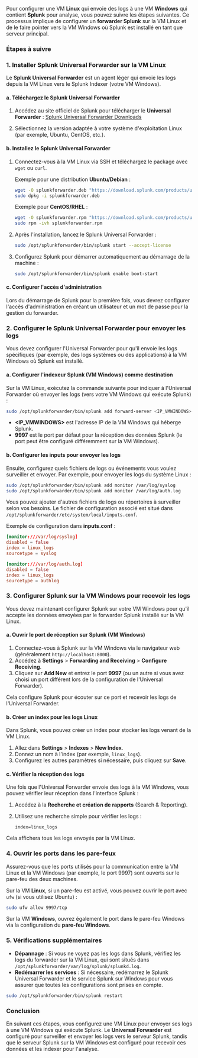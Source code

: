Pour configurer une VM **Linux** qui envoie des logs à une VM **Windows** qui contient **Splunk** pour analyse, vous pouvez suivre les étapes suivantes. Ce processus implique de configurer un **forwarder Splunk** sur la VM Linux et de le faire pointer vers la VM Windows où Splunk est installé en tant que serveur principal.

### Étapes à suivre

### 1. **Installer Splunk Universal Forwarder sur la VM Linux**

Le **Splunk Universal Forwarder** est un agent léger qui envoie les logs depuis la VM Linux vers le Splunk Indexer (votre VM Windows).

#### a. Téléchargez le Splunk Universal Forwarder

1. Accédez au site officiel de Splunk pour télécharger le **Universal Forwarder** :
   [Splunk Universal Forwarder Downloads](https://www.splunk.com/en_us/download/universal-forwarder.html)

2. Sélectionnez la version adaptée à votre système d'exploitation Linux (par exemple, Ubuntu, CentOS, etc.).

#### b. Installez le Splunk Universal Forwarder

1. Connectez-vous à la VM Linux via SSH et téléchargez le package avec `wget` ou `curl`.
   
   Exemple pour une distribution **Ubuntu/Debian** :

   ```bash
   wget -O splunkforwarder.deb "https://download.splunk.com/products/universalforwarder/releases/x.x.x/linux/splunkforwarder-x.x.x-linux-2.6-amd64.deb"
   sudo dpkg -i splunkforwarder.deb
   ```

   Exemple pour **CentOS/RHEL** :

   ```bash
   wget -O splunkforwarder.rpm "https://download.splunk.com/products/universalforwarder/releases/x.x.x/linux/splunkforwarder-x.x.x-linux-2.6-x86_64.rpm"
   sudo rpm -ivh splunkforwarder.rpm
   ```

2. Après l'installation, lancez le Splunk Universal Forwarder :

   ```bash
   sudo /opt/splunkforwarder/bin/splunk start --accept-license
   ```

3. Configurez Splunk pour démarrer automatiquement au démarrage de la machine :

   ```bash
   sudo /opt/splunkforwarder/bin/splunk enable boot-start
   ```

#### c. Configurer l'accès d'administration

Lors du démarrage de Splunk pour la première fois, vous devrez configurer l'accès d'administration en créant un utilisateur et un mot de passe pour la gestion du forwarder.

### 2. **Configurer le Splunk Universal Forwarder pour envoyer les logs**

Vous devez configurer l'Universal Forwarder pour qu'il envoie les logs spécifiques (par exemple, des logs systèmes ou des applications) à la VM Windows où Splunk est installé.

#### a. Configurer l'indexeur Splunk (VM Windows) comme destination

Sur la VM Linux, exécutez la commande suivante pour indiquer à l'Universal Forwarder où envoyer les logs (vers votre VM Windows qui exécute Splunk) :

```bash
sudo /opt/splunkforwarder/bin/splunk add forward-server <IP_VMWINDOWS>:9997
```

- **<IP_VMWINDOWS>** est l'adresse IP de la VM Windows qui héberge Splunk.
- **9997** est le port par défaut pour la réception des données Splunk (le port peut être configuré différemment sur la VM Windows).

#### b. Configurer les inputs pour envoyer les logs

Ensuite, configurez quels fichiers de logs ou événements vous voulez surveiller et envoyer. Par exemple, pour envoyer les logs du système Linux :

```bash
sudo /opt/splunkforwarder/bin/splunk add monitor /var/log/syslog
sudo /opt/splunkforwarder/bin/splunk add monitor /var/log/auth.log
```

Vous pouvez ajouter d'autres fichiers de logs ou répertoires à surveiller selon vos besoins. Le fichier de configuration associé est situé dans `/opt/splunkforwarder/etc/system/local/inputs.conf`.

Exemple de configuration dans **inputs.conf** :
```conf
[monitor:///var/log/syslog]
disabled = false
index = linux_logs
sourcetype = syslog

[monitor:///var/log/auth.log]
disabled = false
index = linux_logs
sourcetype = authlog
```

### 3. **Configurer Splunk sur la VM Windows pour recevoir les logs**

Vous devez maintenant configurer Splunk sur votre VM Windows pour qu'il accepte les données envoyées par le forwarder Splunk installé sur la VM Linux.

#### a. Ouvrir le port de réception sur Splunk (VM Windows)

1. Connectez-vous à Splunk sur la VM Windows via le navigateur web (généralement `http://localhost:8000`).
2. Accédez à **Settings** > **Forwarding and Receiving** > **Configure Receiving**.
3. Cliquez sur **Add New** et entrez le port **9997** (ou un autre si vous avez choisi un port différent lors de la configuration de l'Universal Forwarder).

Cela configure Splunk pour écouter sur ce port et recevoir les logs de l'Universal Forwarder.

#### b. Créer un index pour les logs Linux

Dans Splunk, vous pouvez créer un index pour stocker les logs venant de la VM Linux.

1. Allez dans **Settings** > **Indexes** > **New Index**.
2. Donnez un nom à l'index (par exemple, `linux_logs`).
3. Configurez les autres paramètres si nécessaire, puis cliquez sur **Save**.

#### c. Vérifier la réception des logs

Une fois que l'Universal Forwarder envoie des logs à la VM Windows, vous pouvez vérifier leur réception dans l'interface Splunk :

1. Accédez à la **Recherche et création de rapports** (Search & Reporting).
2. Utilisez une recherche simple pour vérifier les logs :

   ```spl
   index=linux_logs
   ```

Cela affichera tous les logs envoyés par la VM Linux.

### 4. **Ouvrir les ports dans les pare-feux**

Assurez-vous que les ports utilisés pour la communication entre la VM Linux et la VM Windows (par exemple, le port 9997) sont ouverts sur le pare-feu des deux machines.

Sur la VM **Linux**, si un pare-feu est activé, vous pouvez ouvrir le port avec `ufw` (si vous utilisez Ubuntu) :

```bash
sudo ufw allow 9997/tcp
```

Sur la VM **Windows**, ouvrez également le port dans le pare-feu Windows via la configuration du **pare-feu Windows**.

### 5. **Vérifications supplémentaires**

- **Dépannage** : Si vous ne voyez pas les logs dans Splunk, vérifiez les logs du forwarder sur la VM Linux, qui sont situés dans `/opt/splunkforwarder/var/log/splunk/splunkd.log`.
- **Redémarrer les services** : Si nécessaire, redémarrez le Splunk Universal Forwarder et le service Splunk sur Windows pour vous assurer que toutes les configurations sont prises en compte.

```bash
sudo /opt/splunkforwarder/bin/splunk restart
```

### Conclusion

En suivant ces étapes, vous configurez une VM Linux pour envoyer ses logs à une VM Windows qui exécute Splunk. Le **Universal Forwarder** est configuré pour surveiller et envoyer les logs vers le serveur Splunk, tandis que le serveur Splunk sur la VM Windows est configuré pour recevoir ces données et les indexer pour l'analyse.
